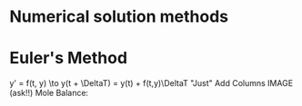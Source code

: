 # Numerical solution methods
# Euler's Method
y' = f(t, y) \to y(t + \DeltaT) = y(t) + f(t,y)\DeltaT
"Just" Add Columns
IMAGE (ask!!)
Mole Balance:
